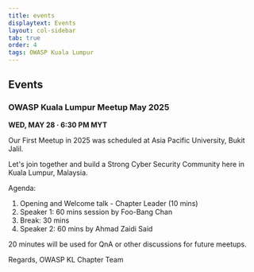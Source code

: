 ```yaml
---
title: events
displaytext: Events
layout: col-sidebar
tab: true
order: 4
tags: OWASP Kuala Lumpur
---
```


## Events

### OWASP Kuala Lumpur Meetup May 2025

<b> WED, MAY 28 · 6:30 PM MYT </b>

Our First Meetup in 2025 was scheduled at Asia Pacific University, Bukit Jalil.

Let's join together and build a Strong Cyber Security Community here in Kuala Lumpur, Malaysia.

Agenda:
1. Opening and Welcome talk - Chapter Leader (10 mins)
2. Speaker 1: 60 mins session by Foo-Bang Chan
3. Break: 30 mins
4. Speaker 2: 60 mins by Ahmad Zaidi Said

20 minutes will be used for QnA or other discussions for future meetups.

Regards,
OWASP KL Chapter Team
